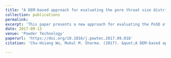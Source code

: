 ```yaml
---
title: "A DEM-based approach for evaluating the pore throat size distribution of a filter medium"
collection: publications
permalink: 
excerpt: 'This paper presents a new approach for evaluating the PoSD of a filter medium using a discrete element method (DEM). Good agreement was observed between the simulated and theoretical PoSDs in an ideal sieve and a simple cubic packing case. The study showed that for a monodisperse random close packing (RCP) of spherical grains, the largest pore throat is about 1/4.5 of the grain size, and the smallest pore throat is about 1/6.6 of the grain size. For a polydisperse RCP formed by 20–40 mesh grains, the largest pore throat is about 1/5.3 of the effective grain size, and the smallest pore throat is about 1/10 of the effective grain size. The approach can be easily extended to evaluate the PoSD of any type of filter medium, including RCPs with any PSD. The PoSD computed provides essential information for filter layer design and selection.'
date: 2017-09-13
venue: 'Powder Technology'
paperurl: 'https://doi.org/10.1016/j.powtec.2017.09.018'
citation: 'Chu-Hsiang Wu, Mukul M. Sharma. (2017). &quot;A DEM-based approach for evaluating the pore throat size distribution of a filter medium.&quot; <i>Powder Technology</i>, ISSN 0032-5910.'

---
```

